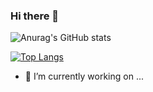 ### Hi there 👋

![Anurag's GitHub stats](https://github-readme-stats.vercel.app/api?username=MiguelPimentel97&count_private=true)

[![Top Langs](https://github-readme-stats.vercel.app/api/top-langs/?username=MiguelPimentel97&layout=compact)](https://github.com/anuraghazra/github-readme-stats)



- 🔭 I’m currently working on ...

<!--
**MiguelPimentel97/MiguelPimentel97** is a ✨ _special_ ✨ repository because its `README.md` (this file) appears on your GitHub profile.

Here are some ideas to get you started:


- 🌱 I’m currently learning ...
- 👯 I’m looking to collaborate on ...
- 🤔 I’m looking for help with ...
- 💬 Ask me about ...
- 📫 How to reach me: ...
- 😄 Pronouns: ...
- ⚡ Fun fact: ...
-->
